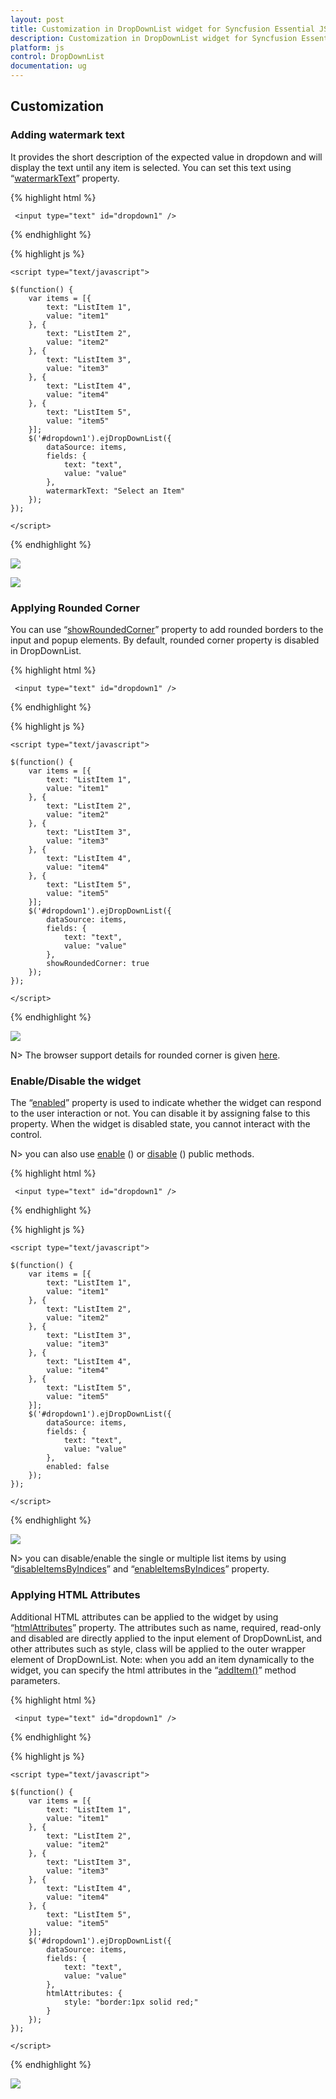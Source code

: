 ```yaml
---
layout: post
title: Customization in DropDownList widget for Syncfusion Essential JS
description: Customization in DropDownList widget for Syncfusion Essential JS
platform: js
control: DropDownList
documentation: ug
---
```


## Customization

### Adding watermark text

It provides the short description of the expected value in dropdown and will display the text until any item is selected. You can set this text using “[watermarkText](http://helpjs.syncfusion.com/js/api/ejdropdownlist#members:watermarktext)” property.

{% highlight html %}

     <input type="text" id="dropdown1" />
     
{% endhighlight %}

{% highlight js %}

    <script type="text/javascript">
	
    $(function() {
        var items = [{
            text: "ListItem 1",
            value: "item1"
        }, {
            text: "ListItem 2",
            value: "item2"
        }, {
            text: "ListItem 3",
            value: "item3"
        }, {
            text: "ListItem 4",
            value: "item4"
        }, {
            text: "ListItem 5",
            value: "item5"
        }];
        $('#dropdown1').ejDropDownList({
            dataSource: items,
            fields: {
                text: "text",
                value: "value"
            },
            watermarkText: "Select an Item"
        });
    });
	
	</script>

{% endhighlight %}

![](Customization_images/Customization_img1.jpeg)

![](Customization_images/Customization_img2.jpeg)

### Applying Rounded Corner

You can use “[showRoundedCorner](http://helpjs.syncfusion.com/js/api/ejdropdownlist#members:showroundedcorner)” property to add rounded borders to the input and popup elements. By default, rounded corner property is disabled in DropDownList.

{% highlight html %}

     <input type="text" id="dropdown1" />
     
{% endhighlight %}

{% highlight js %}

    <script type="text/javascript">
	
    $(function() {
        var items = [{
            text: "ListItem 1",
            value: "item1"
        }, {
            text: "ListItem 2",
            value: "item2"
        }, {
            text: "ListItem 3",
            value: "item3"
        }, {
            text: "ListItem 4",
            value: "item4"
        }, {
            text: "ListItem 5",
            value: "item5"
        }];
        $('#dropdown1').ejDropDownList({
            dataSource: items,
            fields: {
                text: "text",
                value: "value"
            },
            showRoundedCorner: true
        });
    });
	
	</script>

{% endhighlight %}

![](Customization_images/Customization_img3.jpeg)

N> The browser support details for rounded corner is given [here](http://www.w3schools.com/cssref/css3_pr_border-radius.asp#).

### Enable/Disable the widget

The “[enabled](http://helpjs.syncfusion.com/js/api/ejdropdownlist#members:enabled)” property is used to indicate whether the widget can respond to the user interaction or not. You can disable it by assigning false to this property. When the widget is disabled state, you cannot interact with the control.

N> you can also use [enable](http://helpjs.syncfusion.com/js/api/ejdropdownlist#methods:enable) () or [disable](http://helpjs.syncfusion.com/js/api/ejdropdownlist#methods:disable) () public methods.

{% highlight html %}

     <input type="text" id="dropdown1" />
     
{% endhighlight %}

{% highlight js %}

    <script type="text/javascript">
	
    $(function() {
        var items = [{
            text: "ListItem 1",
            value: "item1"
        }, {
            text: "ListItem 2",
            value: "item2"
        }, {
            text: "ListItem 3",
            value: "item3"
        }, {
            text: "ListItem 4",
            value: "item4"
        }, {
            text: "ListItem 5",
            value: "item5"
        }];
        $('#dropdown1').ejDropDownList({
            dataSource: items,
            fields: {
                text: "text",
                value: "value"
            },
            enabled: false
        });
    });
	
	</script>

{% endhighlight %}

![](Customization_images/Customization_img4.jpeg)

N> you can disable/enable the single or multiple list items by using “[disableItemsByIndices](http://help.syncfusion.com/js/api/ejdropdownlist#methods:disableitemsbyindices)” and “[enableItemsByIndices](http://help.syncfusion.com/js/api/ejdropdownlist#methods:enableitemsbyindices)” property.

### Applying HTML Attributes

Additional HTML attributes can be applied to the widget by using “[htmlAttributes](http://docs.syncfusion.com/js/api/ejdropdownlist#members:htmlattributes)” property. The attributes such as name, required, read-only and disabled are directly applied to the input element of DropDownList, and other attributes such as style, class will be applied to the outer wrapper element of DropDownList.
Note: when you add an item dynamically to the widget, you can specify the html attributes in the “[addItem()](http://helpjs.syncfusion.com/js/api/ejdropdownlist#methods:additem)” method parameters.

{% highlight html %}

     <input type="text" id="dropdown1" />
     
{% endhighlight %}

{% highlight js %}

    <script type="text/javascript">
	
    $(function() {
        var items = [{
            text: "ListItem 1",
            value: "item1"
        }, {
            text: "ListItem 2",
            value: "item2"
        }, {
            text: "ListItem 3",
            value: "item3"
        }, {
            text: "ListItem 4",
            value: "item4"
        }, {
            text: "ListItem 5",
            value: "item5"
        }];
        $('#dropdown1').ejDropDownList({
            dataSource: items,
            fields: {
                text: "text",
                value: "value"
            },
            htmlAttributes: {
                style: "border:1px solid red;"
            }
        });
    });
	
	</script>
{% endhighlight %}

![](Customization_images/Customization_img5.jpeg)


